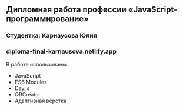 ## Дипломная работа профессии «JavaScript-программированиe»

### Студентка: Карнаусова Юлия
### diploma-final-karnausova.netlify.app

В работе использованы:
- JavaScript
- ES6 Modules
- Day.js
- QRCreator
- Адаптивная вёрстка
